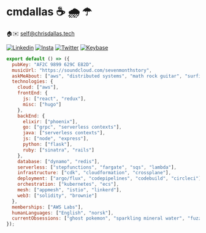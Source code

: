 # cmdallas ☕ 🌧️ ☂

🏠✉️ self@chrisdallas.tech

[![Linkedin](https://img.shields.io/badge/-LinkedIn-222222?style=flat-square&logo=Linkedin&logoColor=white&link=https://www.linkedin.com/in/christopher-dallas/)](https://www.linkedin.com/in/christopher-dallas/)
[![Insta](https://img.shields.io/badge/-Insta-222222?style=flat-square&logo=instagram&logoColor=white&link=https://www.instagram.com/christdallas/)](https://www.instagram.com/christdallas/)
[![Twitter](https://img.shields.io/badge/-Twitter-222222?style=flat-square&logo=twitter&logoColor=white&link=https://twitter.com/__prblmchld/)](https://twitter.com/__prblmchld/)
[![Keybase](https://img.shields.io/badge/-Keybase-222222?style=flat-square&logo=keybase&logoColor=white&link=https://keybase.io/prblmchld)](https://keybase.io/prblmchld)

```js
export default () => ({
  pubKey: "AF2C 9899 629C E82D",
  musicUrl: "https://soundcloud.com/sevenmonthstory",
  askMeAbout: ["aws", "distributed systems", "math rock guitar", "surfing"],
  technologies: {
    cloud: ["aws"],
    frontEnd: {
      js: ["react", "redux"],
      misc: ["hugo"]
    },
    backEnd: {
      elixir: ["phoenix"],
      go: ["grpc", "serverless contexts"],
      java: ["serverless contexts"],
      js: ["node", "express"],
      python: ["flask"],
      ruby: ["sinatra", "rails"]
    },
    database: ["dynamo", "redis"],
    serverless: ["stepfunctions", "fargate", "sqs", "lambda"],
    infrastructure: ["cdk", "cloudformation", "crossplane"],
    deployment: ["argo/flux", "codepipelines", "codebuild", "circleci"],
    orchestration: ["kubernetes", "ecs"],
    mesh: ["appmesh", "istio", "linkerd"],
    web3: ["solidity", "brownie"]
  },
  memberships: ["AWS Labs"],
  humanLanguages: ["English", "norsk"],
  currentObsessions: ["ghost pokemon", "sparkling mineral water", "fuzzy hats", "defi"]
});
```

